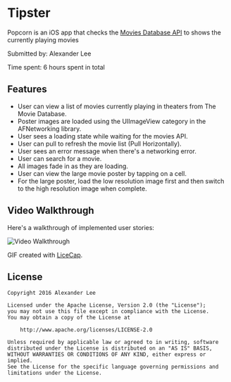 # Tipster

Popcorn is an iOS app that checks the [Movies Database API](https://developers.themoviedb.org/3) to shows the currently playing movies

Submitted by: Alexander Lee

Time spent: 6 hours spent in total

## Features

* User can view a list of movies currently playing in theaters from The Movie Database.
* Poster images are loaded using the UIImageView category in the AFNetworking library.
* User sees a loading state while waiting for the movies API.
* User can pull to refresh the movie list (Pull Horizontally).
* User sees an error message when there's a networking error.
* User can search for a movie.
* All images fade in as they are loading.
* User can view the large movie poster by tapping on a cell.
* For the large poster, load the low resolution image first and then switch to the high resolution image when complete.


## Video Walkthrough

Here's a walkthrough of implemented user stories:

<img src='https://github.com/alexander-lee/popcorn/blob/master/demo.gif' title='Video Walkthrough' width='' alt='Video Walkthrough' />

GIF created with [LiceCap](http://www.cockos.com/licecap/).


## License

    Copyright 2016 Alexander Lee

    Licensed under the Apache License, Version 2.0 (the "License");
    you may not use this file except in compliance with the License.
    You may obtain a copy of the License at

        http://www.apache.org/licenses/LICENSE-2.0

    Unless required by applicable law or agreed to in writing, software
    distributed under the License is distributed on an "AS IS" BASIS,
    WITHOUT WARRANTIES OR CONDITIONS OF ANY KIND, either express or implied.
    See the License for the specific language governing permissions and
    limitations under the License.
